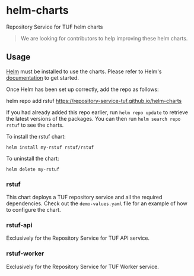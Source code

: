 # helm-charts

Repository Service for TUF helm charts

> We are looking for contributors to help improving these helm charts.

## Usage

[Helm](https://helm.sh) must be installed to use the charts.  Please refer to
Helm's [documentation](https://helm.sh/docs) to get started.

Once Helm has been set up correctly, add the repo as follows:

  helm repo add rstuf https://repository-service-tuf.github.io/helm-charts

If you had already added this repo earlier, run `helm repo update` to retrieve
the latest versions of the packages.  You can then run `helm search repo
rstuf` to see the charts.

To install the rstuf chart:

    helm install my-rstuf rstuf/rstuf

To uninstall the chart:

    helm delete my-rstuf

### rstuf

This chart deploys a TUF repository service and all the required dependencies.
Check out the  `demo-values.yaml` file for an example of how to configure the
chart.

### rstuf-api

Exclusively for the Repository Service for TUF API service.

### rstuf-worker

Exclusively for the Repository Service for TUF Worker service.
